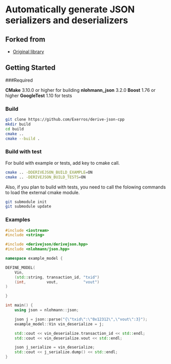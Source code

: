 # Automatically generate JSON serializers and deserializers

## Forked from

- [Original library](https://github.com/trading-rs/derive-json-cpp)

## Getting Started

###Required

**CMake** 3.10.0 or higher for building
**nlohmann_json** 3.2.0
**Boost** 1.76 or higher
**GoogleTest** 1.10 for tests

### Build

```sh
git clone https://github.com/Exerros/derive-json-cpp
mkdir build
cd build
cmake ..
cmake --build .
```

### Build with test  
  
For build with example or tests, add key to cmake call.

```sh
cmake .. -DDERIVEJSON_BUILD_EXAMPLE=ON
cmake .. -DERIVEJSON_BUILD_TESTS=ON
```

Also, if you plan to build with tests, you need to call the folowing commands to
load the external cmake module.

```sh
git submodule init
git submodule update
```

### Examples

```C++
#include <iostream>
#include <string>

#include <derivejson/derivejson.hpp>
#include <nlohmann/json.hpp>

namespace example_model {

DEFINE_MODEL(
    Vin,
    (std::string, transaction_id, "txid")
    (int,         vout,           "vout")
)

}

int main() {
    using json = nlohmann::json;

    json j = json::parse("{\"txid\":\"0x12312\",\"vout\":3}");
    example_model::Vin vin_deserialize = j;

    std::cout << vin_deserialize.transaction_id << std::endl;
    std::cout << vin_deserialize.vout << std::endl;

    json j_serialize = vin_deserialize;
    std::cout << j_serialize.dump() << std::endl;
}
```

